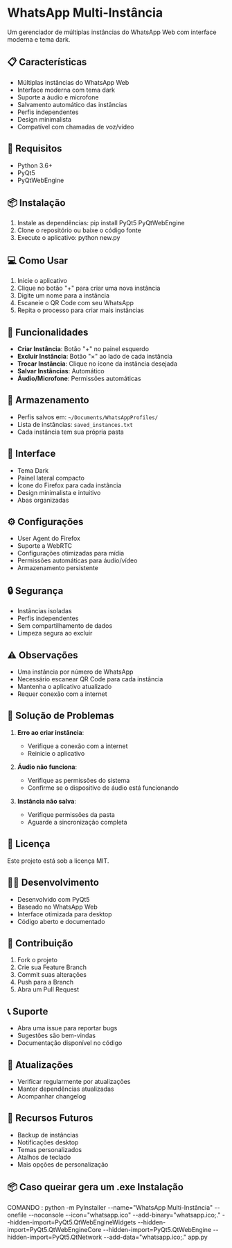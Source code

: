 # WhatsApp Multi-Instância

Um gerenciador de múltiplas instâncias do WhatsApp Web com interface moderna e tema dark.

## 📋 Características

- Múltiplas instâncias do WhatsApp Web
- Interface moderna com tema dark
- Suporte a áudio e microfone
- Salvamento automático das instâncias
- Perfis independentes
- Design minimalista
- Compatível com chamadas de voz/vídeo

## 🚀 Requisitos

- Python 3.6+
- PyQt5
- PyQtWebEngine

## 📦 Instalação

1. Instale as dependências: pip install PyQt5 PyQtWebEngine
2. Clone o repositório ou baixe o código fonte
3. Execute o aplicativo: python new.py


## 💻 Como Usar

1. Inicie o aplicativo
2. Clique no botão "+" para criar uma nova instância
3. Digite um nome para a instância
4. Escaneie o QR Code com seu WhatsApp
5. Repita o processo para criar mais instâncias

## 🔧 Funcionalidades

- **Criar Instância**: Botão "+" no painel esquerdo
- **Excluir Instância**: Botão "×" ao lado de cada instância
- **Trocar Instância**: Clique no ícone da instância desejada
- **Salvar Instâncias**: Automático
- **Áudio/Microfone**: Permissões automáticas

## 📂 Armazenamento

- Perfis salvos em: `~/Documents/WhatsAppProfiles/`
- Lista de instâncias: `saved_instances.txt`
- Cada instância tem sua própria pasta

## 🎨 Interface

- Tema Dark
- Painel lateral compacto
- Ícone do Firefox para cada instância
- Design minimalista e intuitivo
- Abas organizadas

## ⚙️ Configurações

- User Agent do Firefox
- Suporte a WebRTC
- Configurações otimizadas para mídia
- Permissões automáticas para áudio/vídeo
- Armazenamento persistente

## 🔒 Segurança

- Instâncias isoladas
- Perfis independentes
- Sem compartilhamento de dados
- Limpeza segura ao excluir

## ⚠️ Observações

- Uma instância por número de WhatsApp
- Necessário escanear QR Code para cada instância
- Mantenha o aplicativo atualizado
- Requer conexão com a internet

## 🐛 Solução de Problemas

1. **Erro ao criar instância**:
   - Verifique a conexão com a internet
   - Reinicie o aplicativo

2. **Áudio não funciona**:
   - Verifique as permissões do sistema
   - Confirme se o dispositivo de áudio está funcionando

3. **Instância não salva**:
   - Verifique permissões da pasta
   - Aguarde a sincronização completa

## 📝 Licença

Este projeto está sob a licença MIT.

## 👨‍💻 Desenvolvimento

- Desenvolvido com PyQt5
- Baseado no WhatsApp Web
- Interface otimizada para desktop
- Código aberto e documentado

## 🤝 Contribuição

1. Fork o projeto
2. Crie sua Feature Branch
3. Commit suas alterações
4. Push para a Branch
5. Abra um Pull Request

## 📞 Suporte

- Abra uma issue para reportar bugs
- Sugestões são bem-vindas
- Documentação disponível no código

## 🔄 Atualizações

- Verificar regularmente por atualizações
- Manter dependências atualizadas
- Acompanhar changelog

## 🌟 Recursos Futuros

- Backup de instâncias
- Notificações desktop
- Temas personalizados
- Atalhos de teclado
- Mais opções de personalização

## 📦 Caso queirar gera um .exe Instalação
COMANDO : python -m PyInstaller --name="WhatsApp Multi-Instância" --onefile --noconsole --icon="whatsapp.ico" --add-binary="whatsapp.ico;." --hidden-import=PyQt5.QtWebEngineWidgets --hidden-import=PyQt5.QtWebEngineCore --hidden-import=PyQt5.QtWebEngine --hidden-import=PyQt5.QtNetwork --add-data="whatsapp.ico;." app.py
